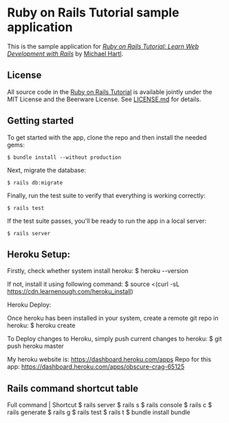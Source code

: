 # Ruby on Rails Tutorial sample application

This is the sample application for
[*Ruby on Rails Tutorial:
Learn Web Development with Rails*](https://www.railstutorial.org/)
by [Michael Hartl](http://www.michaelhartl.com/).

## License

All source code in the [Ruby on Rails Tutorial](https://www.railstutorial.org/)
is available jointly under the MIT License and the Beerware License. See
[LICENSE.md](LICENSE.md) for details.

## Getting started

To get started with the app, clone the repo and then install the needed gems:

```
$ bundle install --without production
```

Next, migrate the database:

```
$ rails db:migrate
```

Finally, run the test suite to verify that everything is working correctly:

```
$ rails test
```

If the test suite passes, you'll be ready to run the app in a local server:

```
$ rails server
```

## Heroku Setup:

Firstly, check whether system install heroku:
$ heroku --version

If not, install it using following command:
$ source <(curl -sL https://cdn.learnenough.com/heroku_install)

Heroku Deploy:

Once heroku has been installed in your system, create a remote git repo in heroku:
$ heroku create

To Deploy changes to Heroku, simply push current changes to heroku:
$ git push heroku master

My heroku website is: https://dashboard.heroku.com/apps
Repo for this app: https://dashboard.heroku.com/apps/obscure-crag-65125

## Rails command shortcut table

Full command    |    Shortcut
$ rails server       $ rails s
$ rails console      $ rails c
$ rails generate     $ rails g
$ rails test         $ rails t
$ bundle install     bundle